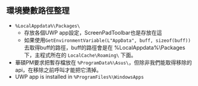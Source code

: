 ## 環境變數路徑整理
* `%LocalAppdata%\Packages\`
    * 存放各個UWP app設定，ScreenPadToolbar也是存放在這
    * 如果使用`GetEnvironmentVariable(L"AppData", buff, sizeof(buff))`去取得buff的路徑，buff的路徑會是在 %LocalAppdata%\Packages 下，主程式所在的 `LocalCache\Roaming\` 下面。
* 華碩PM要求把暫存檔放在 `%ProgramData%\Asus\`，但除非我們能取得移除的api，在移除之前呼叫才能把它清掉。
* UWP app is installed in `%ProgramFiles%\WindowsApps`

